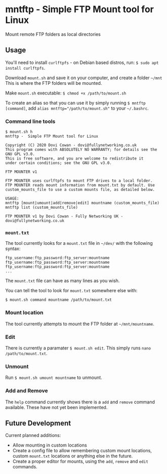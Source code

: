 # mntftp - Simple FTP Mount tool for Linux
Mount remote FTP folders as local directories

## Usage
You'll need to install `curlftpfs` - on Debian based distros, run:
`$ sudo apt install curlftpfs`.

Download `mount.sh` and save it on your computer, and create a folder `~/mnt` This is where the FTP folders will be mounted.

Make `mount.sh` executable:
`$ chmod +x /path/to/mount.sh`

To create an alias so that you can use it by simply running `$ mntftp [command]`, add `alias mntftp="/path/to/mount.sh"` to your `~/.bashrc`.

### Command line tools
```
$ mount.sh h
mntftp -  Simple FTP Mount tool for Linux

Copyright (C) 2020 Dovi Cowan - dovi@fullynetworking.co.uk
This program comes with ABSOLUTELY NO WARRANTY; for details see the GNU GPL v3.0.
This is free software, and you are welcome to redistribute it
under certain conditions; see the GNU GPL v3.0.

FTP MOUNTER v1

FTP MOUNTER uses curlftpfs to mount FTP drives to a local folder.
FTP MOUNTER reads mount information from mount.txt by default. Use custom_mounts_file to use a custom mounts file, as detailed below.

USAGE:
mntftp [mount|umount|add|remove|edit] mountname (custom_mounts_file)
mntftp list (custom_mounts_file)

FTP MOUNTER v1 by Dovi Cowan - Fully Networking UK - dovi@fullynetworking.co.uk
```

### `mount.txt`
The tool currently looks for a `mount.txt` file in `~/dev/` with the following syntax:
```
ftp_username:ftp_password:ftp_server:mountname
ftp_username:ftp_password:ftp_server:mountname
ftp_username:ftp_password:ftp_server:mountname
...
```

The `mount.txt` file can have as many lines as you wish.

You can tell the tool to look for `mount.txt` somewhere else with:
```
$ mount.sh command mountname /path/to/mount.txt
```

### Mount location
The tool currently attempts to mount the FTP folder at `~/mnt/mountname`.

### Edit
There is currently a paramater `$ mount.sh edit`. This simply runs `nano /path/to/mount.txt`.

### Unmount
Run `$ mount.sh umount mountname` to unmount.

### Add and Remove
The `help` command currently shows there is a `add` and `remove` command available. These have not yet been implemented.

## Future Development
Current planned additions:

* Allow mounting in custom locations
* Create a config file to allow remembering custom mount locations, custom `mount.txt` locations or anything else in the future.
* Create a proper editor for mounts, using the `add`, `remove` and `edit` commands.
